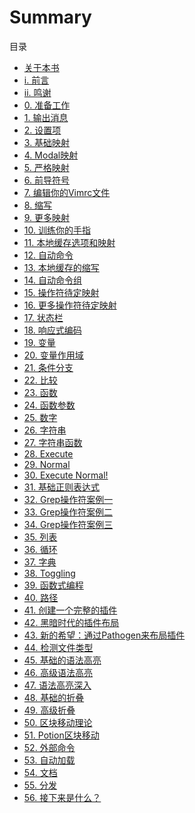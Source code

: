 # Summary
目录
* [    关于本书](about.md)
* [ i. 前言](preface.md)
* [ii. 鸣谢](acknowledgements.md)
* [ 0. 准备工作](00.md)
* [ 1. 输出消息](01.md)
* [ 2. 设置项](02.md)
* [ 3. 基础映射](03.md)
* [ 4. Modal映射](04.md)
* [ 5. 严格映射](05.md)
* [ 6. 前导符号](06.md)
* [ 7. 编辑你的Vimrc文件](07.md)
* [ 8. 缩写](08.md)
* [ 9. 更多映射](09.md)
* [10. 训练你的手指](10.md)
* [11. 本地缓存选项和映射](11.md)
* [12. 自动命令](12.md)
* [13. 本地缓存的缩写](13.md)
* [14. 自动命令组](14.md)
* [15. 操作符待定映射](15.md)
* [16. 更多操作符待定映射](16.md)
* [17. 状态栏](17.md)
* [18. 响应式编码](18.md)
* [19. 变量](19.md)
* [20. 变量作用域](20.md)
* [21. 条件分支](21.md)
* [22. 比较](22.md)
* [23. 函数](23.md)
* [24. 函数参数](24.md)
* [25. 数字](25.md)
* [26. 字符串](26.md)
* [27. 字符串函数](27.md)
* [28. Execute](28.md)
* [29. Normal](29.md)
* [30. Execute Normal!](30.md)
* [31. 基础正则表达式](31.md)
* [32. Grep操作符案例一](32.md)
* [33. Grep操作符案例二](33.md)
* [34. Grep操作符案例三](34.md)
* [35. 列表](35.md)
* [36. 循环](36.md)
* [37. 字典](37.md)
* [38. Toggling](38.md)
* [39. 函数式编程](39.md)
* [40. 路径](40.md)
* [41. 创建一个完整的插件](41.md)
* [42. 黑暗时代的插件布局](42.md)
* [43. 新的希望：通过Pathogen来布局插件](43.md)
* [44. 检测文件类型]()
* [45. 基础的语法高亮]()
* [46. 高级语法高亮]()
* [47. 语法高亮深入]()
* [48. 基础的折叠]()
* [49. 高级折叠]()
* [50. 区块移动理论]()
* [51. Potion区块移动]()
* [52. 外部命令]()
* [53. 自动加载]()
* [54. 文档]()
* [55. 分发]()
* [56. 接下来是什么？]()

